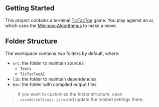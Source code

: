 ## Getting Started

This project contains a terminal [TicTacToe] game. You play against an 
ai, which uses the [Minimax-Algorithmus] to make a move.

## Folder Structure

The workspace contains two folders by default, where:

- `src`: the folder to maintain sources
     - `Tests`
     - `TicTacToeAI`
- `lib`: the folder to maintain dependencies
- `bin`: the folder with compiled output files 


> If you want to customize the folder structure, open `.vscode/settings.json` and update the related settings there.

[TicTacToe]:https://de.wikipedia.org/wiki/Tic-Tac-
[Minimax-Algorithmus]:https://de.wikipedia.org/wiki/Minimax-Algorithmus